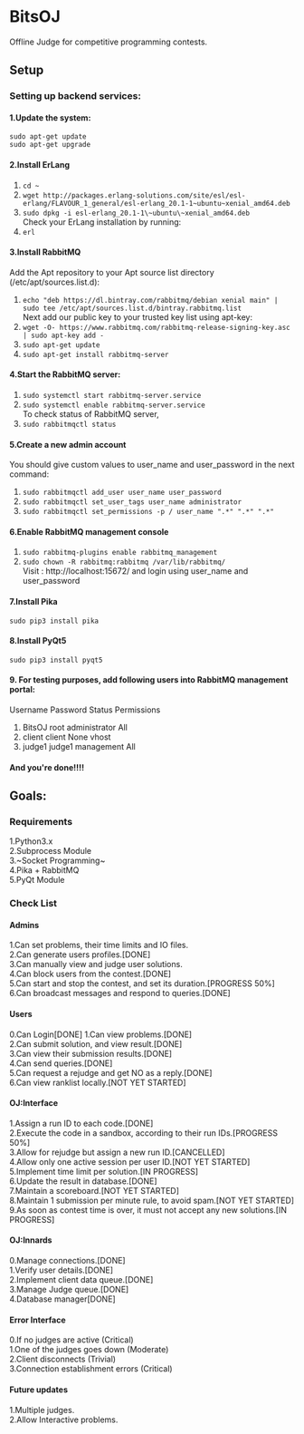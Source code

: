 # BitsOJ
Offline Judge for competitive programming contests.  

## Setup
### Setting up backend services:
#### 1.Update the system:  
`sudo apt-get update`  
`sudo apt-get upgrade`  
#### 2.Install ErLang
1. `cd ~  `  
2. `wget http://packages.erlang-solutions.com/site/esl/esl-erlang/FLAVOUR_1_general/esl-erlang_20.1-1~ubuntu~xenial_amd64.deb`  
3. `sudo dpkg -i esl-erlang_20.1-1\~ubuntu\~xenial_amd64.deb`   
Check your ErLang installation by running:  
4. `erl`  
#### 3.Install RabbitMQ  
Add the Apt repository to your Apt source list directory (/etc/apt/sources.list.d):  
1. `echo "deb https://dl.bintray.com/rabbitmq/debian xenial main" | sudo tee /etc/apt/sources.list.d/bintray.rabbitmq.list`  
 Next add our public key to your trusted key list using apt-key:   
1. `wget -O- https://www.rabbitmq.com/rabbitmq-release-signing-key.asc | sudo apt-key add -`  
2. `sudo apt-get update`  
3. `sudo apt-get install rabbitmq-server`  
#### 4.Start the RabbitMQ server:  
1. `sudo systemctl start rabbitmq-server.service`  
2. `sudo systemctl enable rabbitmq-server.service`    
To check status of RabbitMQ server,  
3. `sudo rabbitmqctl status`  
#### 5.Create a new admin account  
You should give custom values to user_name and user_password in the next command:  
1. `sudo rabbitmqctl add_user user_name user_password`     
2. `sudo rabbitmqctl set_user_tags user_name administrator`    
3. `sudo rabbitmqctl set_permissions -p / user_name ".*" ".*" ".*"`    
#### 6.Enable RabbitMQ management console  
1. `sudo rabbitmq-plugins enable rabbitmq_management`   
2. `sudo chown -R rabbitmq:rabbitmq /var/lib/rabbitmq/`   
Visit : http://localhost:15672/ and login using user_name and user_password  

#### 7.Install Pika
`sudo pip3 install pika`  

#### 8.Install PyQt5
`sudo pip3 install pyqt5`  

#### 9. For testing purposes, add following users into RabbitMQ management portal:
   Username     Password     Status        Permissions
1. BitsOJ       root		administrator   All
2. client 		client      None			vhost
3. judge1		judge1		management 		All

#### And you're done!!!!

## Goals:
### Requirements  
1.Python3.x  
2.Subprocess Module  
3.~Socket Programming~  
4.Pika + RabbitMQ  
5.PyQt Module  


### Check List
#### Admins
1.Can set problems, their time limits and IO files.  
2.Can generate users profiles.[DONE]    
3.Can manually view and judge user solutions.  
4.Can block users from the contest.[DONE]  
5.Can start and stop the contest, and set its duration.[PROGRESS 50%]    
6.Can broadcast messages and respond to queries.[DONE]  

#### Users  
0.Can Login[DONE]
1.Can view problems.[DONE]  
2.Can submit solution, and view result.[DONE]   
3.Can view their submission results.[DONE]   
4.Can send queries.[DONE]   
5.Can request a rejudge and get NO as a reply.[DONE]  
6.Can view ranklist locally.[NOT YET STARTED]  
  
#### OJ:Interface  
1.Assign a run ID to each code.[DONE]  
2.Execute the code in a sandbox, according to their run IDs.[PROGRESS 50%]  
3.Allow for rejudge but assign a new run ID.[CANCELLED]  
4.Allow only one active session per user ID.[NOT YET STARTED]  
5.Implement time limit per solution.[IN PROGRESS]  
6.Update the result in database.[DONE]  
7.Maintain a scoreboard.[NOT YET STARTED]  
8.Maintain 1 submission per minute rule, to avoid spam.[NOT YET STARTED]  
9.As soon as contest time is over, it must not accept any new solutions.[IN PROGRESS]  

#### OJ:Innards
0.Manage connections.[DONE]    
1.Verify user details.[DONE]  
2.Implement client data queue.[DONE]  
3.Manage Judge queue.[DONE]  
4.Database manager[DONE]  

#### Error Interface
0.If no judges are active (Critical)  
1.One of the judges goes down (Moderate)  
2.Client disconnects (Trivial)  
3.Connection establishment errors (Critical)  

#### Future updates  
1.Multiple judges.  
2.Allow Interactive problems.  
